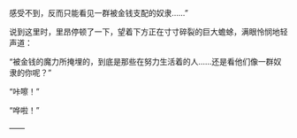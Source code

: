 感受不到，反而只能看见一群被金钱支配的奴隶……”

说到这里时，里昂停顿了一下，望着下方正在寸寸碎裂的巨大蟾蜍，满眼怜悯地轻声道：

“被金钱的魔力所掩埋的，到底是那些在努力生活着的人……还是看他们像一群奴隶的你呢？”

“咔嚓！”

“哗啦！”

——

